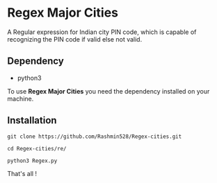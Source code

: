 # Regex Major Cities
A Regular expression for Indian city PIN code, which is capable of recognizing the PIN code if valid else not valid.  

## Dependency    

* python3  

To use **Regex Major Cities** you need the dependency installed on your machine.  

## Installation  

```  
git clone https://github.com/Rashmin528/Regex-cities.git  
```  
```  
cd Regex-cities/re/  
```  
```  
python3 Regex.py  
```  
That's all !  
